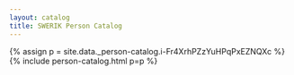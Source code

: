 ```yaml
---
layout: catalog
title: SWERIK Person Catalog
---
```

{% assign p = site.data._person-catalog.i-Fr4XrhPZzYuHPqPxEZNQXc %}
{% include person-catalog.html p=p %}

